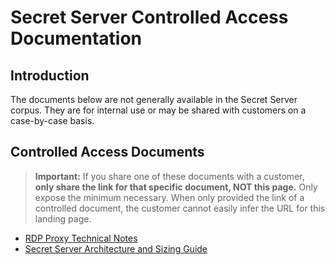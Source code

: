 [title]: # (Controlled Access Documentation)
[tags]: #
[priority]: # (1000)
[display]: # (print)

# Secret Server Controlled Access Documentation

## Introduction

The documents below are not generally available in the Secret Server corpus. They are for internal use or may be shared with customers on a case-by-case basis.

## Controlled Access Documents

>**Important:** If you share one of these documents with a customer, **only share the link for that specific document, NOT this page.** Only expose the minimum necessary. When only provided the link of a controlled document, the customer cannot easily infer the URL for this landing page.

- [RDP Proxy Technical Notes](../networking/rdp-proxy-technical-notes/index.md)
- [Secret Server Architecture and Sizing Guide](https://updates.thycotic.net/secretserver/documents/SS_ArchitectureSizingGuide.pdf)